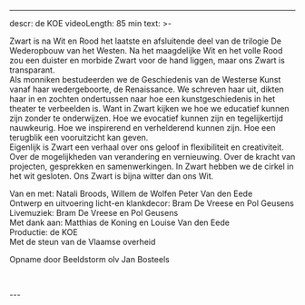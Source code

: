 
---
descr: de KOE
videoLength: 85 min
text: >-
  <p>Zwart is na Wit en Rood het laatste en afsluitende deel van de trilogie De Wederopbouw van het Westen. Na het maagdelijke Wit en het volle Rood zou een duister en morbide Zwart voor de hand liggen, maar ons Zwart is transparant.<br>Als monniken bestudeerden we de Geschiedenis van de Westerse Kunst vanaf haar wedergeboorte, de Renaissance. We schreven haar uit, dikten haar in en zochten ondertussen naar hoe een kunstgeschiedenis in het theater te verbeelden is. Want in Zwart kijken we hoe we educatief kunnen zijn zonder te onderwijzen. Hoe we evocatief kunnen zijn en tegelijkertijd nauwkeurig. Hoe we inspirerend en verhelderend kunnen zijn. Hoe een terugblik een vooruitzicht kan geven.<br>Eigenlijk is Zwart een verhaal over ons geloof in flexibiliteit en creativiteit. Over de mogelijkheden van verandering en vernieuwing. Over de kracht van projecten, gesprekken en samenwerkingen. In Zwart hebben we de cirkel in het wit gesloten. Ons Zwart is bijna witter dan ons Wit.<br></p><p>Van en met: Natali Broods, Willem de Wolfen Peter Van den Eede<br>Ontwerp en uitvoering licht-en klankdecor: Bram De Vreese en Pol Geusens<br>Livemuziek: Bram De Vreese en Pol Geusens<br>Met dank aan: Matthias de Koning en Louise Van den Eede<br>Productie: de KOE<br>Met de steun van de Vlaamse overheid</p><p>Opname door Beeldstorm olv Jan Bosteels </p><p>‍</p>
---
